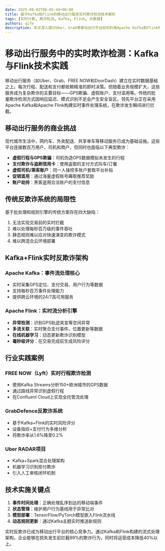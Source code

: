 ```yaml
---
date: 2025-08-02T06:05:44+08:00
title: 基于Kafka和Flink的移动出行服务实时欺诈检测技术解析
tags: [实时计算, 欺诈检测, Kafka, Flink, 大数据]
authors: qife
description: 本文深入探讨Uber、Grab等移动出行平台如何利用Apache Kafka和Flink构建实时欺诈检测系统，通过流处理技术应对GPS欺骗、支付欺诈等复杂挑战，实现毫秒级风险拦截。
---
```


# 移动出行服务中的实时欺诈检测：Kafka与Flink技术实践

移动出行服务（如Uber、Grab、FREE NOW和DoorDash）建立在实时数据基础之上。每次行程、配送和支付都依赖精准的即时决策。但随着业务规模扩大，这些服务成为复杂欺诈的主要目标——GPS欺骗、虚假账户、支付滥用等。传统的批量欺诈检测方式因响应延迟、模式识别不足会产生安全盲区。领先平台正在采用Apache Kafka和Apache Flink构建实时事件处理系统，在欺诈发生瞬间进行拦截。

## 移动出行服务的商业挑战

现代城市生活中，网约车、外卖配送、共享单车等移动服务已成为基础设施。这些平台连接数百万用户、司机和商户，但同时也面临以下典型欺诈：

- **虚假行程与GPS欺骗**：司机伪造GPS数据模拟未发生的行程
- **支付欺诈与盗刷信用卡**：使用盗取的支付方式叫车/订餐
- **虚假司机/乘客账户**：同一人操控多账户套取平台补贴
- **促销滥用**：通过海量虚假账号薅取推荐奖励
- **账户劫持**：黑客盗用合法账户的支付信息

## 传统反欺诈系统的局限性

基于批处理和规则引擎的传统方案存在四大缺陷：

1. 无法实现交易前的实时拦截
2. 难以处理每秒百万级的事件吞吐
3. 静态规则难以应对快速演变的欺诈模式
4. 难以跨混合云环境部署

## Kafka+Flink实时反欺诈架构

### Apache Kafka：事件流处理核心
- 实时采集GPS定位、支付交易、用户行为等数据
- 支持每秒百万事件处理能力
- 提供跨云环境的24/7高可用服务

### Apache Flink：实时流分析引擎
- **异常检测**：识别GPS轨迹突变等空间异常
- **多流关联**：实时聚合支付事件、位置更新等数据
- **在线机器学习**：动态更新欺诈识别模型
- **毫秒级评分**：在交易完成前生成风险评分

## 行业实践案例

### FREE NOW（Lyft）实时行程欺诈检测
- 使用Kafka Streams分析150+欧洲城市的GPS数据
- 通过路线异常识别虚假行程
- 在Confluent Cloud上实现全托管流处理

### GrabDefence反欺诈系统
- 基于Kafka+Flink的实时风险评分
- 设备指纹+支付行为多维分析
- 将欺诈率从1.6%降至0.2%

### Uber RADAR项目
- Kafka+Spark混合处理架构
- 机器学习识别拒付欺诈
- 引入人工审核闭环机制

## 技术实施关键点

1. **事件时间处理**：正确处理乱序到达的移动端事件
2. **状态管理**：维护用户行为基线用于异常比对
3. **模型部署**：TensorFlow/PyTorch模型嵌入Flink流水线
4. **动态规则更新**：通过Kafka主题实时推送新规则

实时反欺诈已成为移动出行平台的核心竞争力。通过Kafka和Flink构建的流式处理架构，企业能够在损失发生前拦截99%的欺诈行为，同时将运营成本降低40%以上。